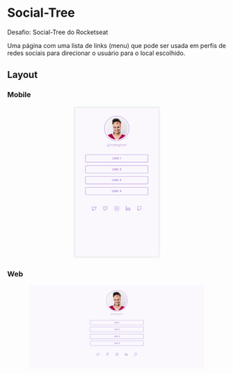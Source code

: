 # Social-Tree
Desafio: Social-Tree do Rocketseat 

Uma página com uma lista de links (menu) que pode ser usada em perfis
de redes sociais para direcionar o usuário para o local escolhido.

## Layout

### Mobile

<p align="center">
  <img alt="Social Tree - Versão mobile" title="Social Tree" src="./Social-Tree/img/TELA-2.PNG" width="200px">
</p>

### Web

<p align="center">
  <img alt="Social Tree - Versão web" title="Social Tree" src="./Social-Tree/img/TELA-1.PNG" width="400px">
</p>
